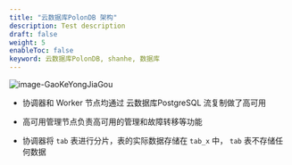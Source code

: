 ```yaml
---
title: "云数据库PolonDB 架构"
description: Test description
draft: false
weight: 5
enableToc: false
keyword: 云数据库PolonDB, shanhe, 数据库
---
```




![image-GaoKeYongJiaGou](../../_images/image-GaoKeYongJiaGou.png)


- 协调器和 Worker 节点均通过 云数据库PostgreSQL 流复制做了高可用

- 高可用管理节点负责高可用的管理和故障转移等功能

- 协调器将 `tab` 表进行分片，表的实际数据存储在 `tab_x` 中， `tab` 表不存储任何数据

